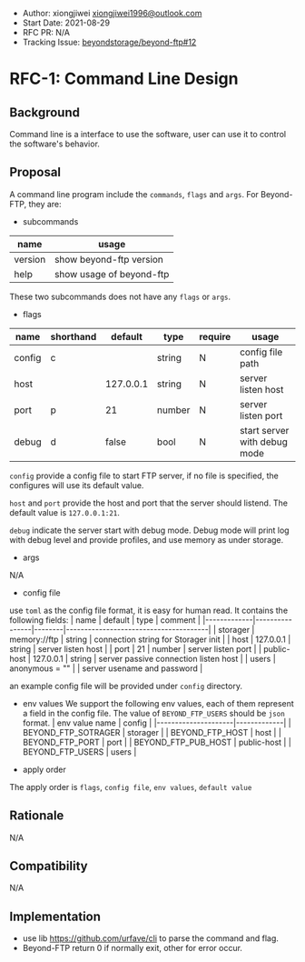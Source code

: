 - Author: xiongjiwei <xiongjiwei1996@outlook.com>
- Start Date: 2021-08-29
- RFC PR: N/A
- Tracking Issue: [beyondstorage/beyond-ftp#12](https://github.com/beyondstorage/beyond-ftp/issues/12)

# RFC-1: Command Line Design

## Background

Command line is a interface to use the software, user can use it to control the software's behavior.

## Proposal

A command line program include the `commands`, `flags` and `args`. For Beyond-FTP, they are:

- subcommands

| name    | usage                      |
|---------|----------------------------|
| version | show beyond-ftp version    |
| help    | show usage of beyond-ftp   |

These two subcommands does not have any `flags` or `args`.

- flags

| name   | shorthand | default   | type   | require | usage                        |
|--------|-----------|-----------|--------|---------|------------------------------|
| config | c         |           | string | N       | config file path             |
| host   |           | 127.0.0.1 | string | N       | server listen host           |
| port   | p         | 21        | number | N       | server listen port           |
| debug  | d         | false     | bool   | N       | start server with debug mode |

`config` provide a config file to start FTP server, if no file is specified, the configures will use its default value.

`host` and `port` provide the host and port that the server should listend. The default value is `127.0.0.1:21`.

`debug` indicate the server start with debug mode. Debug mode will print log with debug level and provide profiles, and use memory as under storage.

- args

N/A

- config file

use `toml` as the config file format, it is easy for human read. It contains the following fields:
| name        | default        | type   | comment                               |
|-------------|----------------|--------|---------------------------------------|
| storager    | memory://ftp   | string | connection string for Storager init   |
| host        | 127.0.0.1      | string | server listen host                    |
| port        | 21             | number | server listen port                    |
| public-host | 127.0.0.1      | string | server passive connection listen host |
| users       | anonymous = "" |        | server usename and password           |

an example config file will be provided under `config` directory.

- env values
We support the following env values, each of them represent a field in the config file. The value of `BEYOND_FTP_USERS` should be `json` format. 
| env value name      | config      |
|---------------------|-------------|
| BEYOND_FTP_SOTRAGER | storager    |
| BEYOND_FTP_HOST     | host        |
| BEYOND_FTP_PORT     | port        |
| BEYOND_FTP_PUB_HOST | public-host |
| BEYOND_FTP_USERS    | users       |

- apply order

The apply order is `flags`, `config file`, `env values`, `default value`

## Rationale

N/A

## Compatibility

N/A

## Implementation

- use lib https://github.com/urfave/cli to parse the command and flag.
- Beyond-FTP return 0 if normally exit, other for error occur.

